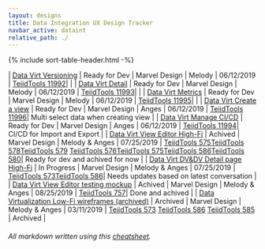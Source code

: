 ```yaml
---
layout: designs
title: Data Integration UX Design Tracker
navbar_active: dataint
relative_path: ./
---
```


{% include sort-table-header.html -%}

| [Data Virt Versioning](https://docs.google.com/spreadsheets/d/1_sv9mFM8v1KqK3E9IquPzPhuo0ET7fT3sMlgaqmfBM0/edit?usp=sharing) | Ready for Dev | Marvel Design | Melody | 06/12/2019  | [TeiidTools 11992](https://issues.jboss.org/browse/ENTESB-11992)|  |
| [Data Virt Detail](https://docs.google.com/spreadsheets/d/1_sv9mFM8v1KqK3E9IquPzPhuo0ET7fT3sMlgaqmfBM0/edit?usp=sharing) | Ready for Dev | Marvel Design | Melody | 06/12/2019  | [TeiidTools 11993](https://issues.jboss.org/browse/ENTESB-11993)|  |
| [Data Virt Metrics](https://docs.google.com/spreadsheets/d/1_sv9mFM8v1KqK3E9IquPzPhuo0ET7fT3sMlgaqmfBM0/edit?usp=sharing) | Ready for Dev | Marvel Design | Melody | 06/12/2019 | [TeiidTools 11995](https://issues.jboss.org/browse/ENTESB-11995)|  |
| [Data Virt Create a view](https://docs.google.com/spreadsheets/d/1_sv9mFM8v1KqK3E9IquPzPhuo0ET7fT3sMlgaqmfBM0/edit?usp=sharing) | Ready for Dev | Marvel Design | Anges | 06/12/2019  | [TeiidTools 11996](https://issues.jboss.org/browse/ENTESB-11996)| Multi select data when creating view |
| [Data Virt Manage CI/CD](https://docs.google.com/spreadsheets/d/1_sv9mFM8v1KqK3E9IquPzPhuo0ET7fT3sMlgaqmfBM0/edit?usp=sharing) | Ready for Dev | Marvel Design | Anges | 06/12/2019  | [TeiidTools 11994](https://issues.jboss.org/browse/ENTESB-11994)| CI/CD for Import and Export |
| [Data Virt View Editor High-Fi](https://docs.google.com/spreadsheets/d/1_sv9mFM8v1KqK3E9IquPzPhuo0ET7fT3sMlgaqmfBM0/edit?usp=sharing) | Achived | Marvel Design | Melody & Anges | 07/25/2019  | [TeiidTools 575](https://issues.jboss.org/browse/TEIIDTOOLS-585)[TeiidTools 578](https://issues.jboss.org/browse/TEIIDTOOLS-578)[TeiidTools 579](https://issues.jboss.org/browse/TEIIDTOOLS-579) [TeiidTools 576](https://issues.jboss.org/browse/TEIIDTOOLS-576)[TeiidTools 575](https://issues.jboss.org/browse/TEIIDTOOLS-575)[TeiidTools 586](https://issues.jboss.org/browse/TEIIDTOOLS-586)[TeiidTools 580](https://issues.jboss.org/browse/TEIIDTOOLS-580)| Ready for dev and achived for now |
| [Data Virt DV&DV Detail page High-Fi](https://docs.google.com/spreadsheets/d/1_sv9mFM8v1KqK3E9IquPzPhuo0ET7fT3sMlgaqmfBM0/edit?usp=sharing) | In Progress | Marvel Design | Melody & Anges | 07/25/2019  | [TeiidTools 573](https://issues.jboss.org/browse/TEIIDTOOLS-573)[TeiidTools 586](https://issues.jboss.org/browse/TEIIDTOOLS-586)| Needs updates based on latest conversation |
| [Data Virt View Editor testing mockup](https://docs.google.com/spreadsheets/d/1_sv9mFM8v1KqK3E9IquPzPhuo0ET7fT3sMlgaqmfBM0/edit?usp=sharing) | Achived | Marvel Design | Melody & Anges | 08/25/2019  | [TeiidTools 757](https://issues.jboss.org/browse/TEIIDTOOLS-757)| Done and achived |
| [Data Virtualization Low-Fi wireframes (archived)](https://docs.google.com/spreadsheets/d/1_sv9mFM8v1KqK3E9IquPzPhuo0ET7fT3sMlgaqmfBM0/edit?usp=sharing) | Archived | Marvel Design | Melody & Anges | 03/11/2019  | [TeiidTools 573](https://issues.jboss.org/browse/TEIIDTOOLS-573) [TeiidTools 586](https://issues.jboss.org/browse/TEIIDTOOLS-586) [TeiidTools 585](https://issues.jboss.org/browse/TEIIDTOOLS-585) | Archived |



###### All markdown written using this [cheatsheet](https://github.com/adam-p/markdown-here/wiki/Markdown-Cheatsheet).
